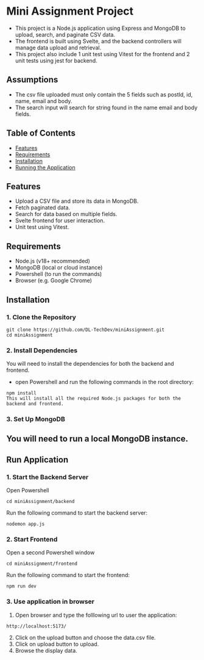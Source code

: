 # Mini Assignment Project
- This project is a Node.js application using Express and MongoDB to upload, search, and paginate CSV data.
- The frontend is built using Svelte, and the backend controllers will manage data upload and retrieval.
- This project also include 1 unit test using Vitest for the frontend and 2 unit tests using jest for backend.

## Assumptions
- The csv file uploaded must only contain the 5 fields such as postId, id, name, email and body.
- The search input will search for string found in the name email and body fields.

## Table of Contents
- [Features](#features)
- [Requirements](#requirements)
- [Installation](#installation)
- [Running the Application](#run-application)

## Features
- Upload a CSV file and store its data in MongoDB.
- Fetch paginated data.
- Search for data based on multiple fields.
- Svelte frontend for user interaction.
- Unit test using Vitest.

## Requirements
- Node.js (v18+ recommended)
- MongoDB (local or cloud instance)
- Powershell (to run the commands)
- Browser (e.g. Google Chrome)

## Installation
### 1. Clone the Repository
```
git clone https://github.com/DL-TechDev/miniAssignment.git
cd miniAssignment
```

### 2. Install Dependencies
You will need to install the dependencies for both the backend and frontend.
- open Powershell and run the following commands in the root directory:
```
npm install
This will install all the required Node.js packages for both the backend and frontend.
```

### 3. Set Up MongoDB
You will need to run a local MongoDB instance.
--------------------------------------------------------------------
## Run Application

### 1. Start the Backend Server
Open Powershell
```
cd miniAssignment/backend
```
Run the following command to start the backend server:
```
nodemon app.js
```
### 2. Start Frontend
Open a second Powershell window
```
cd miniAssignment/frontend
```
Run the following command to start the frontend:
```
npm run dev
```
### 3. Use application in browser
1. Open browser and type the folllowing url to user the application:
```
http://localhost:5173/
```
2. Click on the upload button and choose the data.csv file.
3. Click on upload button to upload.
4. Browse the display data.
